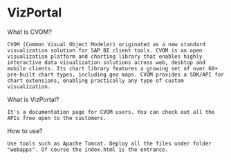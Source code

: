 # VizPortal

What is CVOM?
    
    CVOM (Common Visual Object Modeler) originated as a new standard visualization solution for SAP BI client tools. CVOM is an open visualization platform and charting library that enables highly interactive data visualization solutions across web, desktop and mobile clients. Its chart library features a growing set of over 60+ pre-built chart types, including geo maps. CVOM provides a SDK/API for chart extensions, enabling practically any type of custom visualization.

  
What is VizPortal?
    
    It's a documentation page for CVOM users. You can check out all the APIs free open to the customers.

How to use?
    
    Use tools such as Apache Tomcat. Deploy all the files under folder "webapps". Of course the index.html is the entrance.
